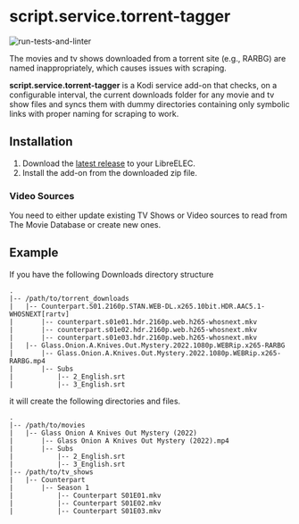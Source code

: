 # script.service.torrent-tagger

![run-tests-and-linter](https://github.com/jmaver-plume/libreelec-torrent-linker/actions/workflows/run-tests-and-linter.yml/badge.svg?branch=main)


The movies and tv shows downloaded from a torrent site (e.g., RARBG) are named inappropriately, which causes issues with scraping.

**script.service.torrent-tagger** is a Kodi service add-on that checks, on a configurable interval, the current downloads folder for any movie and tv show files and syncs them with dummy directories containing only symbolic links with proper naming for scraping to work.


## Installation

1. Download the [latest release](https://github.com/jmaver-plume/libreelec-torrent-linker/releases/latest) to your LibreELEC.
2. Install the add-on from the downloaded zip file.


### Video Sources

You need to either update existing TV Shows or Video sources to read from The Movie Database or create new ones.


## Example

If you have the following Downloads directory structure

```shell
.
|-- /path/to/torrent_downloads
|   |-- Counterpart.S01.2160p.STAN.WEB-DL.x265.10bit.HDR.AAC5.1-WHOSNEXT[rartv]
|       |-- counterpart.s01e01.hdr.2160p.web.h265-whosnext.mkv
|       |-- counterpart.s01e02.hdr.2160p.web.h265-whosnext.mkv
|       |-- counterpart.s01e03.hdr.2160p.web.h265-whosnext.mkv
|   |-- Glass.Onion.A.Knives.Out.Mystery.2022.1080p.WEBRip.x265-RARBG
|       |-- Glass.Onion.A.Knives.Out.Mystery.2022.1080p.WEBRip.x265-RARBG.mp4
|       |-- Subs
|           |-- 2_English.srt
|           |-- 3_English.srt
```

it will create the following directories and files.
```shell
.
|-- /path/to/movies
|   |-- Glass Onion A Knives Out Mystery (2022)
|       |-- Glass Onion A Knives Out Mystery (2022).mp4
|       |-- Subs
|           |-- 2_English.srt
|           |-- 3_English.srt
|-- /path/to/tv_shows
|   |-- Counterpart
|       |-- Season 1
|           |-- Counterpart S01E01.mkv
|           |-- Counterpart S01E02.mkv
|           |-- Counterpart S01E03.mkv
```
